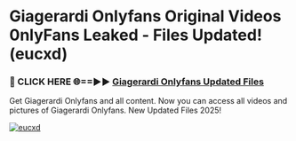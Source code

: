 # Giagerardi Onlyfans Original Videos 0nlyFans Leaked - Files Updated! (eucxd)

<h3>🔴 CLICK HERE 🌐==►► <a href="https://tinyurl.com/4seja8ks" rel="nofollow">Giagerardi Onlyfans Updated Files</a></h3>

Get Giagerardi Onlyfans and all content. Now you can access all videos and pictures of Giagerardi Onlyfans. New Updated Files 2025!

[![eucxd](https://i.imgur.com/EWjZXRe.gif)](https://tinyurl.com/4seja8ks)
